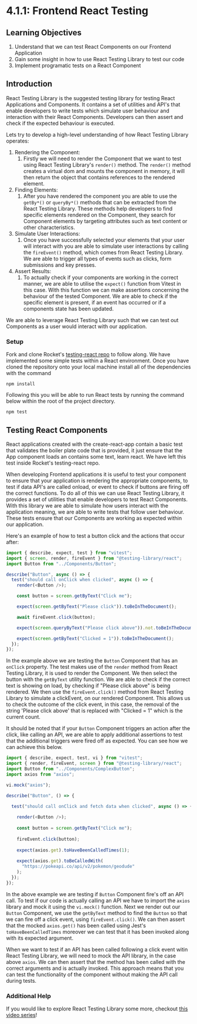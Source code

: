 # 4.1.1: Frontend React Testing

## Learning Objectives

1. Understand that we can test React Components on our Frontend Application
2. Gain some insight in how to use React Testing Library to test our code
3. Implement programatic tests on a React Component&#x20;

## Introduction

React Testing Library is the suggested testing library for testing React Applications and Components. It contains a set of utilities and API's that enable developers to write tests which simulate user behaviour and interaction with their React Components. Developers can then assert and check if the expected behaviour is executed.&#x20;

Lets try to develop a high-level understanding of how React Testing Library operates:

1. Rendering the Component:
   1. Firstly we will need to render the Component that we want to test using React Testing Library's `render()` method. The `render()` method creates a virtual dom and mounts the component in memory, it will then return the object that contains references to the rendered element.&#x20;
2. Finding Elements:
   1. After you have rendered the component you are able to use the `getBy*()` or `queryBy*()` methods that can be extracted from the React Testing Library. These methods help developers to find specific elements rendered on the Component, they search for Component elements by targeting attributes such as text content or other characteristics.&#x20;
3. Simulate User Interactions:
   1. Once you have successfully selected your elements that your user will interact with you are able to simulate user interactions by calling the `fireEvent()` method, which comes from React Testing Library. We are able to trigger all types of events such as clicks, form submissions and key presses.
4. Assert Results:
   1. To actually check if your components are working in the correct manner, we are able to utilise the `expect()` function from Vitest in this case. With this function we can make assertions concerning the behaviour of the tested Component. We are able to check if the specific element is present, if an event has occurred or if a components state has been updated.

We are able to leverage React Testing Library such that we can test out Components as a user would interact with our application.&#x20;



### Setup

Fork and clone Rocket's <a href="https://github.com/rocketacademy/react_testing_2024" target="_blank">testing-react repo</a>  to follow along. We have implemented some simple tests within a React environment. Once you have cloned the repository onto your local machine install all of the dependencies with the command

```
npm install
```

Following this you will be able to run React tests by running the command below within the root of the project directory.

```
npm test
```

## Testing React Components

React applications created with the create-react-app contain a basic test that validates the boiler plate code that is provided, it just ensure that the App component loads an contains some text, learn react. We have left this test inside Rocket's testing-react repo.

When developing Frontend applications it is useful to test your component to ensure that your application is rendering the appropriate components, to test if data API's are called onload, or event to check if buttons are firing off the correct functions. To do all of this we can use React Testing Library, it provides a set of utilities that enable developers to test React Components. With this library we are able to simulate how users interact with the application meaning, we are able to write tests that follow user behaviour. These tests ensure that our Components are working as expected within our application.

Here's an example of how to test a button click and the actions that occur after:


```javascript
import { describe, expect, test } from "vitest";
import { screen, render, fireEvent } from "@testing-library/react";
import Button from "../Components/Button";

describe("Button", async () => {
  test("should call onClick when clicked", async () => {
    render(<Button />);

    const button = screen.getByText("Click me");

    expect(screen.getByText("Please click")).toBeInTheDocument();

    await fireEvent.click(button);

    expect(screen.queryByText("Please click above")).not.toBeInTheDocument();

    expect(screen.getByText("Clicked = 1")).toBeInTheDocument();
  });
});
```


In the example above we are testing the `Button` Component that has an `onClick` property. The test makes use of the `render` method from React Testing Library, it is used to render the Component. We then select the button with the `getByText` utility function. We are able to check if the correct text is showing on load, by checking if "Please click above" is being rendered. We then use the `fireEvent.click()` method from React Testing Library to simulate a clickEvent, on our rendered Component. This allows us to check the outcome of the click event, in this case, the removal of the string 'Please click above' that is replaced with "Clicked = 1" which is the current count.

It should be noted that if your `Button` Component triggers an action after the click, like calling an API, we are able to apply additional assertions to test that the additional triggers were fired off as expected. You can see how we can achieve this below. &#x20;


```javascript
import { describe, expect, test, vi } from "vitest";
import { render, fireEvent, screen } from "@testing-library/react";
import Button from "../Components/ComplexButton";
import axios from "axios";

vi.mock("axios");

describe("Button", () => {

  test("should call onClick and fetch data when clicked", async () => {
  
    render(<Button />);
    
    const button = screen.getByText("Click me");
    
    fireEvent.click(button);
    
    expect(axios.get).toHaveBeenCalledTimes(1);
    
    expect(axios.get).toBeCalledWith(
      "https://pokeapi.co/api/v2/pokemon/geodude"
    );
  });
});
```


In the above example we are testing if `Button` Component fire's off an API call. To test if our code is actually calling an API we have to import the `axios` library and mock it using the `vi.mock()` function. Next we render out our `Button` Component, we use the `getByText` method to find the `Button` so that we can fire off a click event, using `fireEvent.click()`. We can then assert that the mocked `axios.get()` has been called  using Jest's `toHaveBeenCalledTimes` moreover we can test that it has been invoked along with its expected argument.&#x20;

When we want to test if an API has been called following a click event witin React Testing Library, we will need to mock the API library, in the case above `axios`. We can then assert that the method has been called with the correct arguments and is actually invoked. This approach means that you can test the functionality of the component without making the API call during tests.&#x20;



### Additional Help

If you would like to explore React Testing Library some more, checkout <a href="https://www.youtube.com/watch?v=7dTTFW7yACQ" target="_blank">this video series</a>!

